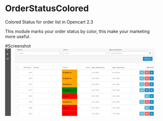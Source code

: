 # OrderStatusColored
Colored Status for order list in Opencart 2.3

This module marks your order status by color, this make your marketing more useful.

#Screenshot
![screenshot](sample.jpeg)


